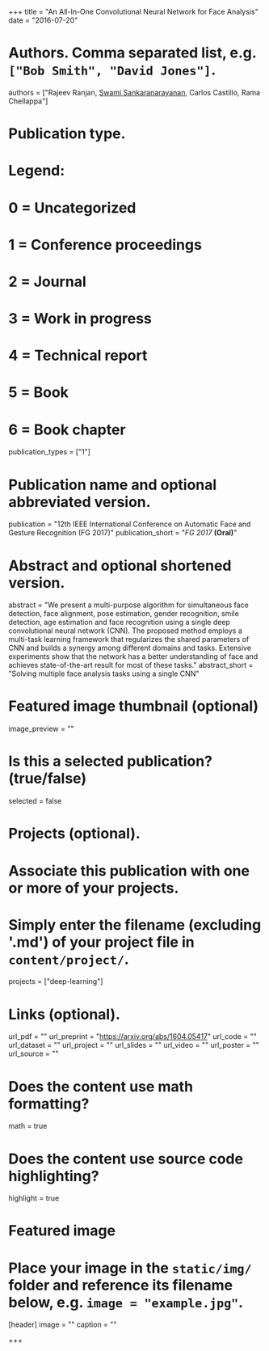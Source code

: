 +++
title = "An All-In-One Convolutional Neural Network for Face Analysis"
date = "2016-07-20"

# Authors. Comma separated list, e.g. `["Bob Smith", "David Jones"]`.
authors = ["Rajeev Ranjan, <u>Swami Sankaranarayanan</u>, Carlos Castillo, Rama Chellappa"]

# Publication type.
# Legend:
# 0 = Uncategorized
# 1 = Conference proceedings
# 2 = Journal
# 3 = Work in progress
# 4 = Technical report
# 5 = Book
# 6 = Book chapter
publication_types = ["1"]

# Publication name and optional abbreviated version.
publication = "12th IEEE International Conference on Automatic Face and Gesture Recognition (FG 2017)"
publication_short = "*FG 2017* **(Oral)**"

# Abstract and optional shortened version.
abstract = "We present a multi-purpose algorithm for simultaneous face detection, face alignment, pose estimation, gender recognition, smile detection, age estimation and face recognition using a single deep convolutional neural network (CNN). The proposed method employs a multi-task learning framework that regularizes the shared parameters of CNN and builds a synergy among different domains and tasks. Extensive experiments show that the network has a better understanding of face and achieves state-of-the-art result for most of these tasks."
abstract_short = "Solving multiple face analysis tasks using a single CNN"

# Featured image thumbnail (optional)
image_preview = ""

# Is this a selected publication? (true/false)
selected = false

# Projects (optional).
#   Associate this publication with one or more of your projects.
#   Simply enter the filename (excluding '.md') of your project file in `content/project/`.
projects = ["deep-learning"]

# Links (optional).
url_pdf = ""
url_preprint = "https://arxiv.org/abs/1604.05417"
url_code = ""
url_dataset = ""
url_project = ""
url_slides = ""
url_video = ""
url_poster = ""
url_source = ""

# Does the content use math formatting?
math = true

# Does the content use source code highlighting?
highlight = true

# Featured image
# Place your image in the `static/img/` folder and reference its filename below, e.g. `image = "example.jpg"`.
[header]
image = ""
caption = ""

+++

